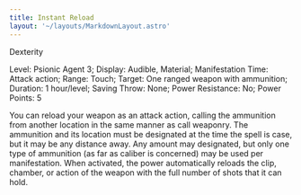```yaml
---
title: Instant Reload
layout: '~/layouts/MarkdownLayout.astro'
---
```

Dexterity

Level: Psionic Agent 3; Display: Audible, Material; Manifestation Time: Attack
action; Range: Touch; Target: One ranged weapon with ammunition; Duration: 1
hour/level; Saving Throw: None; Power Resistance: No; Power Points: 5

You can reload your weapon as an attack action, calling the ammunition from
another location in the same manner as call weaponry. The ammunition and its
location must be designated at the time the spell is case, but it may be any
distance away. Any amount may designated, but only one type of ammunition (as
far as caliber is concerned) may be used per manifestation. When activated,
the power automatically reloads the clip, chamber, or action of the weapon
with the full number of shots that it can hold.


